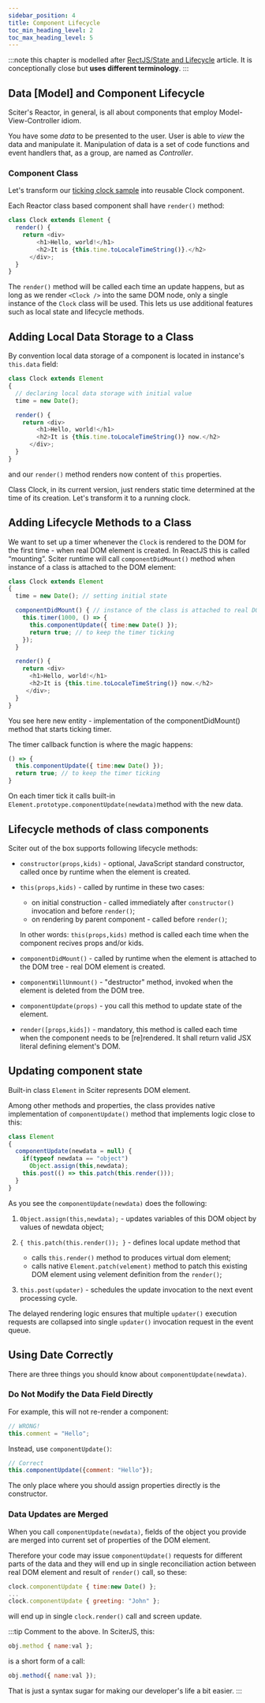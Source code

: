 ```yaml
---
sidebar_position: 4
title: Component Lifecycle
toc_min_heading_level: 2
toc_max_heading_level: 5
---
```


:::note
this chapter is modelled after [RectJS/State and Lifecycle](https://reactjs.org/docs/state-and-lifecycle.html) article. It is conceptionally close but **uses different terminology**.
:::

## Data [Model] and Component Lifecycle

Sciter's Reactor, in general, is all about components that employ Model-View-Controller idiom.

You have some *data* to be presented to the user. User is able to *view* the data and manipulate it. Manipulation of data is a set of code functions and event handlers that, as a group, are named as *Controller*.

### Component Class

Let's transform our [ticking clock sample](rendering#updating-rendered-element) into reusable Clock component.

Each Reactor class based component shall have `render()` method:

```js
class Clock extends Element {
  render() {
    return <div>
        <h1>Hello, world!</h1>
        <h2>It is {this.time.toLocaleTimeString()}.</h2>
      </div>;
  }
}
```

The `render()` method will be called each time an update happens, but as long as we render `<Clock />` into the same DOM node, only a single instance of the `Clock` class will be used. This lets us use additional features such as local state and lifecycle methods.

## Adding Local Data Storage to a Class

By convention local data storage of a component is located in instance's `this.data` field:

```js
class Clock extends Element 
{
  // declaring local data storage with initial value 
  time = new Date(); 

  render() {
    return <div>
        <h1>Hello, world!</h1>
        <h2>It is {this.time.toLocaleTimeString()} now.</h2>
      </div>;
  } 
} 
```

and our `render()` method renders now content of `this` properties.

Class Clock, in its current version, just renders static time determined at the time of its creation. Let's transform it to a running clock.

## Adding Lifecycle Methods to a Class

We want to set up a timer whenever the `Clock` is rendered to the DOM for the first time - when real DOM element is created. In ReactJS this is called “mounting”. Sciter runtime will call `componentDidMount()` method when instance of a class is attached to the DOM element:

```js
class Clock extends Element 
{
  time = new Date(); // setting initial state 

  componentDidMount() { // instance of the class is attached to real DOM
    this.timer(1000, () => {
      this.componentUpdate({ time:new Date() });
      return true; // to keep the timer ticking
    });
  }

  render() {
    return <div>
      <h1>Hello, world!</h1>
      <h2>It is {this.time.toLocaleTimeString()} now.</h2>
     </div>;
  } 
} 
```

You see here new entity - implementation of the componentDidMount() method that starts ticking timer.

The timer callback function is where the magic happens:

```js
() => {
  this.componentUpdate({ time:new Date() });
  return true; // to keep the timer ticking
}
```

On each timer tick it calls built-in `Element.prototype.componentUpdate(newdata)`method with the new data.

## Lifecycle methods of class components

Sciter out of the box supports following lifecycle methods:

* `constructor(props,kids)` - optional, JavaScript standard constructor, called once by runtime when the element is created. 
* `this(props,kids)` - called by runtime in these two cases:
  
  * on initial construction - called immediately after `constructor()` invocation and before `render()`;
  * on rendering by parent component - called before `render()`;
  
  In other words: `this(props,kids)` method is called each time when the component recives props and/or kids. 

* `componentDidMount()` - called by runtime when the element is attached to the DOM tree - real DOM element is created.
* `componentWillUnmount()` - "destructor" method, invoked when the element is deleted from the DOM tree.
* `componentUpdate(props)` - you call this method to update state of the element.
* `render([props,kids])` - mandatory, this method is called each time when the component needs to be [re]rendered. It shall return valid JSX literal defining element's DOM.

## Updating component state

Built-in class `Element` in Sciter represents DOM element.

Among other methods and properties, the class provides native implementation of `componentUpdate()` method that implements logic close to this:

```js
class Element
{
  componentUpdate(newdata = null) {
    if(typeof newdata == "object") 
      Object.assign(this,newdata);
    this.post(() => this.patch(this.render()));
  }
}
```

As you see the `componentUpdate(newdata)` does the following:

1. `Object.assign(this,newdata);` - updates variables of this DOM object by values of newdata object;
1. `{ this.patch(this.render()); }` - defines local update method that
   
   * calls `this.render()` method to produces virtual dom element;
   * calls native `Element.patch(velement)` method to patch this existing DOM element using velement definition from the `render()`;
1. `this.post(updater)` - schedules the update invocation to the next event processing cycle.

The delayed rendering logic ensures that multiple `updater()` execution requests are collapsed into single `updater()` invocation request in the event queue.

## Using Date Correctly

There are three things you should know about `componentUpdate(newdata)`.

### Do Not Modify the Data Field Directly

For example, this will not re-render a component:

```js
// WRONG!
this.comment = "Hello";
```

Instead, use `componentUpdate()`:

```js
// Correct
this.componentUpdate({comment: "Hello"});
```

The only place where you should assign properties directly is the constructor.

### Data Updates are Merged

When you call `componentUpdate(newdata)`, fields of the object you provide are merged into current set of properties of the DOM element.

Therefore your code may issue `componentUpdate()` requests for different parts of the data and they will end up in single reconciliation action between real DOM element and result of `render()` call, so these:

```js
clock.componentUpdate { time:new Date() };
...
clock.componentUpdate { greeting: "John" };
```

will end up in single `clock.render()` call and screen update.

:::tip
Comment to the above. In SciterJS, this:
```js
obj.method { name:val };
```
is a short form of a call:
```js
obj.method({ name:val });
```
That is just a syntax sugar for making our developer's life a bit easier.
:::
